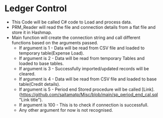 # Ledger Control

* This Code will be called C# code to Load and process data.
* PRM_Reader will read the file and connection details from a flat file and store it in Hashmap.
* Main function will create the connection string and call different functions based on the arguments passed.
    * If argument is 1 - Data will be read from CSV file and loaded to temporary table(Expense Load).
    * If argument is 2 - Data will be read from temporary Tables and loaded to base tables.
    * If argument is 3 - Successfully imported/updated records will be cleared.
    * If argument is 4 - Data will be read from CSV file and loaded to base table(Credit details).
    * If argument is 5 - Period end Stored procedure will be called [Link]. (https://github.com/saitamatp/Misc/blob/main/sp_period_end_cal.sql "Link title"). 
    * If argument is 100 - This is to check if connection is successfull.
    * Any other argument for now is not recognised.
